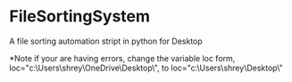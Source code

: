 # FileSortingSystem

A file sorting automation stript in python for Desktop


*Note if your are having errors, change the variable loc form, loc="c:\\Users\\shrey\\OneDrive\\Desktop\\", to loc="c:\\Users\\shrey\\Desktop\\"
